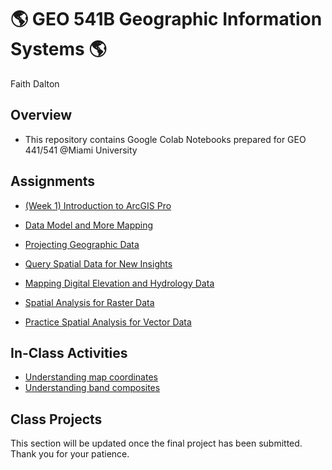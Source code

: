 # :earth_americas: GEO 541B Geographic Information Systems :earth_americas:

Faith Dalton

## Overview
- This repository contains Google Colab Notebooks prepared for GEO 441/541 @Miami University

## Assignments

- [(Week 1) Introduction to ArcGIS Pro](Weekly_Assignments/introduction_to_arcgis_pro_gui.ipynb)
  
- [Data Model and More Mapping](Weekly_Assignments/data_model_and_more_mapping.ipynb)

- [Projecting Geographic Data](Weekly_Assignments/projecting_geographic_data.ipynb)

- [Query Spatial Data for New Insights](Weekly_Assignments/query_spatial_data_for_new_insights.ipynb)

- [Mapping Digital Elevation and Hydrology Data](Weekly_Assignments/Mapping_digital_elevation_and_hydrology_data.ipynb)

- [Spatial Analysis for Raster Data](https://github.com/F-Dalton34/gis-project-portfolio-geo541b/blob/main/Weekly_Assignments/Raster%20Data.ipynb) 

- [Practice Spatial Analysis for Vector Data](https://github.com/F-Dalton34/gis-project-portfolio-geo541b/blob/main/Spatial_Analysis/Practice_SA_for_vector_data.ipynb)

## In-Class Activities

- [Understanding map coordinates](ICA/Understanding_Coordinates.ipynb)
- [Understanding band composites](ICA/understand_band_composite.ipynb)

## Class Projects
This section will be updated once the final project has been submitted. Thank you for your patience. 
